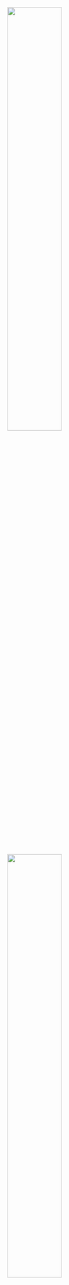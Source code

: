 <div align="center">
  <a href="https://velog.io/@gidskql6671"> 
    <img src="https://user-images.githubusercontent.com/23000498/132990957-0692f066-7912-4810-8e7c-3b5a49c7dc54.png" width="50%"> 
  </a> 
  <a href="https://velog.io/@gidskql6671/about"> 
    <img src="https://user-images.githubusercontent.com/23000498/132990897-4f16316f-6cb5-4c91-800c-134eabc2c98a.png" width="50%"> 
  </a>
</div>


